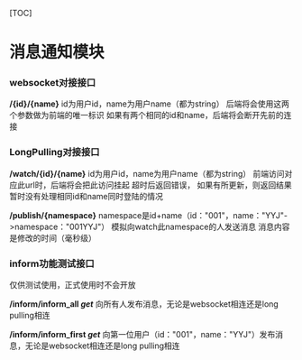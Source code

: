 [TOC]

# 消息通知模块

### websocket对接接口
**/{id}/{name}**
id为用户id，name为用户name（都为string）
后端将会使用这两个参数做为前端的唯一标识
如果有两个相同的id和name，后端将会断开先前的连接

### LongPulling对接接口
**/watch/{id}/{name}**
id为用户id，name为用户name（都为string）
前端访问对应此url时，后端将会把此访问挂起
超时后返回错误，
如果有所更新，则返回结果
暂时没有处理相同id和name同时登陆的情况

**/publish/{namespace}**
namespace是id+name（id："001"，name："YYJ"->namespace："001YYJ"）
模拟向watch此namespace的人发送消息
消息内容是修改的时间（毫秒级）

### inform功能测试接口
仅供测试使用，正式使用时不会开放

**/inform/inform_all *get***
向所有人发布消息，无论是websocket相连还是long pulling相连

**/inform/inform_first *get***
向第一位用户（id："001"，name："YYJ"）发布消息，无论是websocket相连还是long pulling相连

